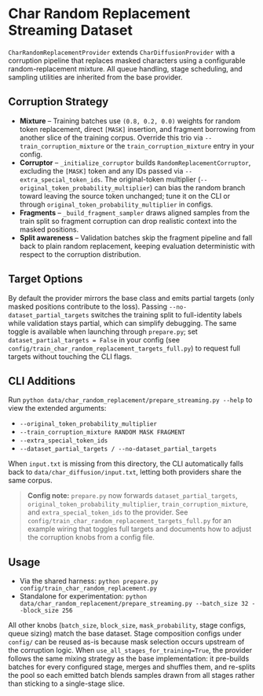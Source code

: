 # Char Random Replacement Streaming Dataset

`CharRandomReplacementProvider` extends `CharDiffusionProvider` with a corruption pipeline that replaces masked characters using a configurable random-replacement mixture. All queue handling, stage scheduling, and sampling utilities are inherited from the base provider.

## Corruption Strategy

- **Mixture** – Training batches use `(0.8, 0.2, 0.0)` weights for random token replacement, direct `[MASK]` insertion, and fragment borrowing from another slice of the training corpus. Override this trio via `--train_corruption_mixture` or the `train_corruption_mixture` entry in your config.
- **Corruptor** – `_initialize_corruptor` builds `RandomReplacementCorruptor`, excluding the `[MASK]` token and any IDs passed via `--extra_special_token_ids`. The original-token multiplier (`--original_token_probability_multiplier`) can bias the random branch toward leaving the source token unchanged; tune it on the CLI or through `original_token_probability_multiplier` in configs.
- **Fragments** – `_build_fragment_sampler` draws aligned samples from the train split so fragment corruption can drop realistic context into the masked positions.
- **Split awareness** – Validation batches skip the fragment pipeline and fall back to plain random replacement, keeping evaluation deterministic with respect to the corruption distribution.

## Target Options

By default the provider mirrors the base class and emits partial targets (only masked positions contribute to the loss). Passing `--no-dataset_partial_targets` switches the training split to full-identity labels while validation stays partial, which can simplify debugging. The same toggle is available when launching through `prepare.py`; set `dataset_partial_targets = False` in your config (see `config/train_char_random_replacement_targets_full.py`) to request full targets without touching the CLI flags.

## CLI Additions

Run `python data/char_random_replacement/prepare_streaming.py --help` to view the extended arguments:

- `--original_token_probability_multiplier`
- `--train_corruption_mixture RANDOM MASK FRAGMENT`
- `--extra_special_token_ids`
- `--dataset_partial_targets / --no-dataset_partial_targets`

When `input.txt` is missing from this directory, the CLI automatically falls back to `data/char_diffusion/input.txt`, letting both providers share the same corpus.

> **Config note:** `prepare.py` now forwards `dataset_partial_targets`, `original_token_probability_multiplier`, `train_corruption_mixture`, and `extra_special_token_ids` to the provider. See `config/train_char_random_replacement_targets_full.py` for an example wiring that toggles full targets and documents how to adjust the corruption knobs from a config file.

## Usage

- Via the shared harness: `python prepare.py config/train_char_random_replacement.py`
- Standalone for experimentation: `python data/char_random_replacement/prepare_streaming.py --batch_size 32 --block_size 256`

All other knobs (`batch_size`, `block_size`, `mask_probability`, stage configs, queue sizing) match the base dataset. Stage composition configs under `config/` can be reused as-is because mask selection occurs upstream of the corruption logic. When `use_all_stages_for_training=True`, the provider follows the same mixing strategy as the base implementation: it pre-builds batches for every configured stage, merges and shuffles them, and re-splits the pool so each emitted batch blends samples drawn from all stages rather than sticking to a single-stage slice.
